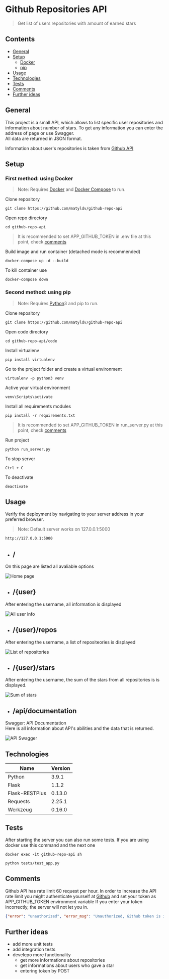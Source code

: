 # Github Repositories API
>Get list of users repositories with amount of earned stars



## Contents

* [General](#general)
* [Setup](#setup)
  * [Docker ](#first-method-using-docker)
  * [pip](#second-method-using-pip)
* [Usage](#usage)
* [Technologies](#technologies)
* [Tests](#tests)
* [Comments](#Comments)
* [Further ideas](#further-ideas)

## General
This project is a small API, which allows to list specific user repositories and information about number of stars. 
To get any information you can enter the address of page or use Swagger.  
All data are returned in JSON format.   

Information about user's repositories is taken from [Github API](https://api.github.com/)
## Setup

### First method: using Docker
> Note: Requires [Docker](https://www.docker.com/get-started) and [Docker Compose](https://docs.docker.com/compose/) to run.

Clone repository
```
git clone https://github.com/matyldv/github-repo-api
```
Open repo directory
```
cd github-repo-api
```
>It is recommended to set APP_GITHUB_TOKEN in .env file at this point, check [comments](#Comments)  

Build image and run container (detached mode is recommended)
```
docker-compose up -d --build
```
To kill container use
```
docker-compose down
```

### Second method: using pip
> Note: Requires [Python](https://www.python.org/)3 and pip to run.

Clone repository
```
git clone https://github.com/matyldv/github-repo-api
```
Open code directory
```
cd github-repo-api/code
```
Install virtualenv
```
pip install virtualenv
```
Go to the project folder and create a virtual environment
```
virtualenv -p python3 venv
```
Active your virtual environment
```
venv\Scripts\activate
```
Install all requirements modules
```
pip install -r requirements.txt
```
>It is recommended to set APP_GITHUB_TOKEN in run_server.py at this point, check [comments](#Comments)  

Run project
```
python run_server.py
```
To stop server
```
Ctrl + C
```
To deactivate
```
deactivate
```

## Usage


Verify the deployment by navigating to your server address in
your preferred browser.
>Note: Default server works on 127.0.0.1:5000
```sh
http://127.0.0.1:5000
```
 

* ## /
On this page are listed all avaliable options    

![Home page](./img/home.PNG)

* ## /{user}
After entering the username, all information is displayed   

![All user info](./img/name.PNG)

* ## /{user}/repos
After entering the username, a list of repositeories is displayed   

![List of repositories](./img/repos.PNG)

* ## /{user}/stars
After entering the username, the sum of the stars from all repositories is is displayed.   

![Sum of stars](./img/stars.PNG)

* ## /api/documentation

Swagger: API Documentation   
Here is all information about API's abilities and the data that is returned. 

![API Swagger](./img/swagger.PNG)

## Technologies

| Name | Version |
| ------ | ------ |
| Python | 3.9.1 |
| Flask | 1.1.2 |
| Flask-RESTPlus |0.13.0 |
| Requests | 2.25.1 |
| Werkzeug | 0.16.0 |   

## Tests

After starting the server you can also run some tests.
If you are using docker use this command and the next one
```
docker exec -it github-repo-api sh
```
```
python tests/test_app.py
```
## Comments
Github API has rate limit 60 request per hour. In order to increase the API rate limit you might authenticate yourself at [Github](https://github.com/settings/tokens) and set your token as APP_GITHUB_TOKEN environment variable 
If you enter your token incorrectly, the server will not let you in.
```json
{"error": "unauthorized", "error_msg": "Unauthorized, Github token is invalid"}
```

## Further ideas
* add more unit tests
* add integration tests
* develepo more functionality
  * get more informations about repositories
  * get informations about users who gave a star
  * entering token by POST  

